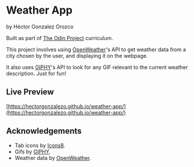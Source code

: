 # Weather App

by Héctor Gonzalez Orozco

Built as part of [The Odin Project](https://www.theodinproject.com/) curriculum.

This project involves using [OpenWeather](https://openweathermap.org)'s API to get weather data from a city chosen by the user, and displaying it on the webpage.

It also uses [GIPHY](https://giphy.com)'s API to look for any GIF relevant to the current weather description. Just for fun!

## Live Preview

[https://hectorgonzalezo.github.io/weather-app/](https://hectorgonzalezo.github.io/weather-app/)

## Acknowledgements

- Tab icons by [Icons8](https://icons8.com).
- Gifs by [GIPHY](https://giphy.com).
- Weather data by [OpenWeather](https://openweathermap.org).
